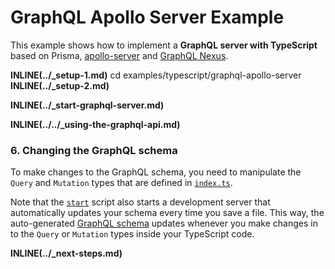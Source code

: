 # GraphQL Apollo Server Example

This example shows how to implement a **GraphQL server with TypeScript** based on Prisma, [apollo-server](https://www.apollographql.com/docs/apollo-server/) and [GraphQL Nexus](https://graphql-nexus.com/).

**INLINE(../\_setup-1.md)**
cd examples/typescript/graphql-apollo-server
**INLINE(../\_setup-2.md)**

**INLINE(../\_start-graphql-server.md)**

**INLINE(../../\_using-the-graphql-api.md)**

### 6. Changing the GraphQL schema

To make changes to the GraphQL schema, you need to manipulate the `Query` and `Mutation` types that are defined in [`index.ts`](./src/index.ts).

Note that the [`start`](./package.json#L6) script also starts a development server that automatically updates your schema every time you save a file. This way, the auto-generated [GraphQL schema](./src/generated/schema.graphql) updates whenever you make changes in to the `Query` or `Mutation` types inside your TypeScript code.

**INLINE(../\_next-steps.md)**

